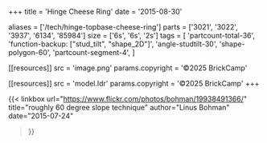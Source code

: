 +++
title = 'Hinge Cheese Ring'
date  = '2015-08-30'

aliases = ['/tech/hinge-topbase-cheese-ring']
parts = ['3021', '3022', '3937', '6134', '85984']
size  = ['6s', '6s', '2s']
tags  = [
  'partcount-total-36',
  'function-backup: ["stud_tilt", "shape_2D"]',
  'angle-studtilt-30',
  'shape-polygon-60',
  'partcount-segment-4',
]

[[resources]]
src              = 'image.png'
params.copyright = '©2025 BrickCamp'

[[resources]]
src              = 'model.ldr'
params.copyright = '©2025 BrickCamp'
+++

{{< linkbox
    url="https://www.flickr.com/photos/bohman/19938491366/"
    title="roughly 60 degree slope technique"
    author="Linus Bohman"
    date="2015-07-24"
>}}
